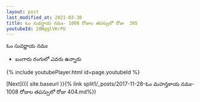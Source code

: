 ```yaml
---
layout: post
last_modified_at: 2021-03-30
title: ఓం సువర్ణాయ నమః- 1008 రోజుల తపస్సులో రోజు  395
youtubeId: 20NgglVKrPU
---
```

 
 
 ఓం సువర్ణాయ నమః  
 
 -  బంగారు రంగులో ఎవరు ఉన్నారు 
 
  
 
  
 
 
 
 
 
 


{% include youtubePlayer.html id=page.youtubeId %}
 
[Next]({{ site.baseurl }}{% link  split1/_posts/2017-11-28-ఓం మహన్తకాయ నమః- 1008 రోజుల తపస్సులో రోజు  404.md%})
 
